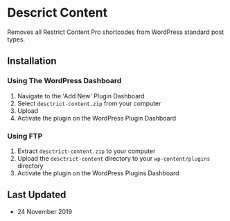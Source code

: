# Descrict Content

Removes all Restrict Content Pro shortcodes from WordPress standard post types.

## Installation

### Using The WordPress Dashboard

1. Navigate to the 'Add New' Plugin Dashboard
2. Select `desctrict-content.zip` from your computer
3. Upload
4. Activate the plugin on the WordPress Plugin Dashboard

### Using FTP

1. Extract `desctrict-content.zip` to your computer
2. Upload the `desctrict-content` directory to your `wp-content/plugins` directory
3. Activate the plugin on the WordPress Plugins Dashboard

## Last Updated

* 24 November 2019
